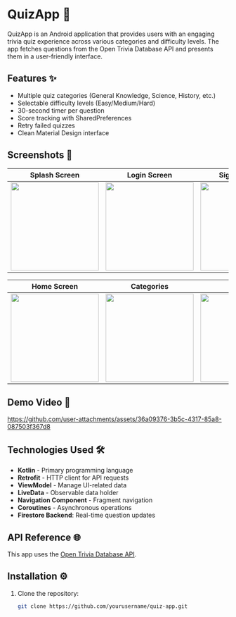 # QuizApp 🧠

QuizApp is an Android application that provides users with an engaging trivia quiz experience across various categories and difficulty levels. The app fetches questions from the Open Trivia Database API and presents them in a user-friendly interface.

## Features ✨
- Multiple quiz categories (General Knowledge, Science, History, etc.)
- Selectable difficulty levels (Easy/Medium/Hard)
- 30-second timer per question
- Score tracking with SharedPreferences
- Retry failed quizzes
- Clean Material Design interface

## Screenshots 📸
| Splash Screen | Login Screen | SignUp Screen | Forget Password Screen | SignIn With Google |
|---------------|-------------|------------|------|---------|
| <img src="https://github.com/user-attachments/assets/bd351be0-4973-4408-96f9-7cab1d3da4ad" width="200"> | <img src="https://github.com/user-attachments/assets/2e2dc646-735b-4045-8041-e8ba1fb7e85f" width="200"> | <img src="https://github.com/user-attachments/assets/42d0686f-1e4f-494f-899d-063e555f9293" width="200"> | <img src="https://github.com/user-attachments/assets/7acfa892-e265-49fe-b1ab-7e55f8a7933d" width="200"> | <img src="https://github.com/user-attachments/assets/c139e82c-4711-4b85-8132-33c962eda08b" width="200"> |

| Home Screen | Categories | Quiz | Results | 
|---------------|-------------|------------|------|
|  <img src="https://github.com/user-attachments/assets/45c84670-048d-4088-8c6b-8d41e45152fe" width="200"> | <img src="https://github.com/user-attachments/assets/744dada1-44bc-4f5b-8573-1c2f32c0d694" width="200"> | <img src="https://github.com/user-attachments/assets/45ed7dc9-c2ee-46cf-8faa-63d37c242a8d" width="200"> | <img src="https://github.com/user-attachments/assets/09b90c8f-3a02-4fe8-898e-ff57ee12835d" width="200"> |

## Demo Video 🎥

https://github.com/user-attachments/assets/36a09376-3b5c-4317-85a8-087503f367d8

## Technologies Used 🛠️
- **Kotlin** - Primary programming language  
- **Retrofit** - HTTP client for API requests  
- **ViewModel** - Manage UI-related data  
- **LiveData** - Observable data holder  
- **Navigation Component** - Fragment navigation  
- **Coroutines** - Asynchronous operations
- **Firestore Backend**: Real-time question updates  

## API Reference 🌐
This app uses the [Open Trivia Database API](https://opentdb.com/api_config.php).

## Installation ⚙️
1. Clone the repository:
   ```bash
   git clone https://github.com/yourusername/quiz-app.git
